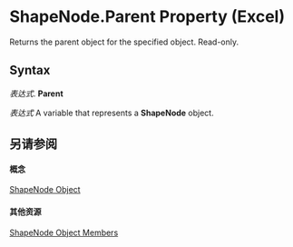 
# ShapeNode.Parent Property (Excel)

Returns the parent object for the specified object. Read-only.


## Syntax

 _表达式_. **Parent**

 _表达式_ A variable that represents a **ShapeNode** object.


## 另请参阅


#### 概念


[ShapeNode Object](c8b60d74-f11f-1659-30a3-6e180eb8bd58.md)
#### 其他资源


[ShapeNode Object Members](http://msdn.microsoft.com/library/76ac3c43-a43f-ee45-2c38-ea237859d03f%28Office.15%29.aspx)